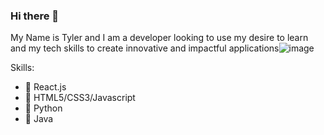 ### Hi there 👋

My Name is Tyler and I am a developer looking to use my desire to learn and my tech skills to create innovative and impactful applications![image](https://user-images.githubusercontent.com/87038692/219254538-29018187-dd77-4b43-aacf-d93a9aeaf4c8.png)

Skills:

- 🔭 React.js
- 🌱 HTML5/CSS3/Javascript
- 🤔 Python
- 💬 Java


